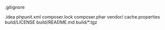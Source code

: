 .gitignore



.idea
phpunit.xml
composer.lock
composer.phar
vendor/
cache.properties
build/LICENSE
build/README.md
build/*.tgz












